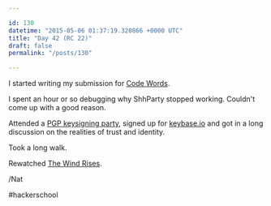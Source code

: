 ```yaml
---

id: 130
datetime: "2015-05-06 01:37:19.320866 +0000 UTC"
title: "Day 42 (RC 22)"
draft: false
permalink: "/posts/130"

---
```


I started writing my submission for [Code Words](https://codewords.recurse.com/). 

I spent an hour or so debugging why ShhParty stopped working. Couldn't come up with a good reason.

Attended a [PGP keysigning party](https://en.wikipedia.org/wiki/Key_signing_party), signed up for [keybase.io](https://keybase.io/icco) and got in a long discussion on the realities of trust and identity.

Took a long walk.

Rewatched [The Wind Rises](https://en.wikipedia.org/wiki/The_Wind_Rises).

/Nat

#hackerschool

